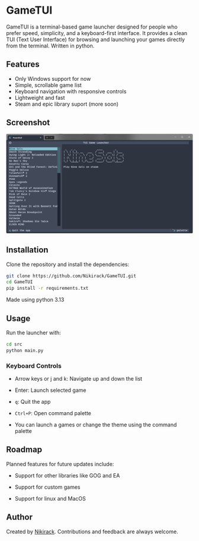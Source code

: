 # GameTUI

GameTUI is a terminal-based game launcher designed for people who prefer speed, simplicity, and a keyboard-first interface. It provides a clean TUI (Text User Interface) for browsing and launching your games directly from the terminal. Written in python. 

## Features
- Only Windows support for now
- Simple, scrollable game list
- Keyboard navigation with responsive controls
- Lightweight and fast
- Steam and epic library suport (more soon)

## Screenshot

![GameTUI Preview](./screenshots/launcher.png)



## Installation

Clone the repository and install the dependencies:

```bash
git clone https://github.com/Nikirack/GameTUI.git
cd GameTUI
pip install -r requirements.txt
```

Made using python 3.13

## Usage

Run the launcher with:

```bash
cd src
python main.py
```

### Keyboard Controls

-   Arrow keys or j and k: Navigate up and down the list
    
-   Enter: Launch selected game
    
-   `q`: Quit the app
    
-   `Ctrl+P`: Open command palette

-  You can launch a games or change the theme using the command palette
   

## Roadmap

Planned features for future updates include:
    
- Support for other libraries like GOG and EA
    
-  Support for custom games

- Support for linux and MacOS

## Author

Created by [Nikirack](https://github.com/nikirack).  Contributions and feedback are always welcome.